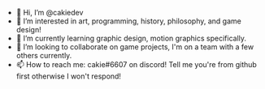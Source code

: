 - 👋 Hi, I’m @cakiedev
- 👀 I’m interested in art, programming, history, philosophy, and game design!
- 🌱 I’m currently learning graphic design, motion graphics specifically.
- 💞️ I’m looking to collaborate on game projects, I'm on a team with a few others currently.
- 📫 How to reach me: cakie#6607 on discord!  Tell me you're from github first otherwise I won't respond!

<!---
cakiedev/cakiedev is a ✨ special ✨ repository because its `README.md` (this file) appears on your GitHub profile.
You can click the Preview link to take a look at your changes.
--->
